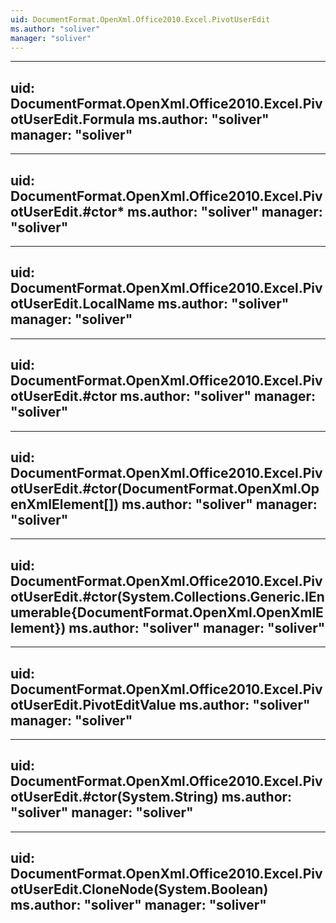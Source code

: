```yaml
---
uid: DocumentFormat.OpenXml.Office2010.Excel.PivotUserEdit
ms.author: "soliver"
manager: "soliver"
---
```


---
uid: DocumentFormat.OpenXml.Office2010.Excel.PivotUserEdit.Formula
ms.author: "soliver"
manager: "soliver"
---

---
uid: DocumentFormat.OpenXml.Office2010.Excel.PivotUserEdit.#ctor*
ms.author: "soliver"
manager: "soliver"
---

---
uid: DocumentFormat.OpenXml.Office2010.Excel.PivotUserEdit.LocalName
ms.author: "soliver"
manager: "soliver"
---

---
uid: DocumentFormat.OpenXml.Office2010.Excel.PivotUserEdit.#ctor
ms.author: "soliver"
manager: "soliver"
---

---
uid: DocumentFormat.OpenXml.Office2010.Excel.PivotUserEdit.#ctor(DocumentFormat.OpenXml.OpenXmlElement[])
ms.author: "soliver"
manager: "soliver"
---

---
uid: DocumentFormat.OpenXml.Office2010.Excel.PivotUserEdit.#ctor(System.Collections.Generic.IEnumerable{DocumentFormat.OpenXml.OpenXmlElement})
ms.author: "soliver"
manager: "soliver"
---

---
uid: DocumentFormat.OpenXml.Office2010.Excel.PivotUserEdit.PivotEditValue
ms.author: "soliver"
manager: "soliver"
---

---
uid: DocumentFormat.OpenXml.Office2010.Excel.PivotUserEdit.#ctor(System.String)
ms.author: "soliver"
manager: "soliver"
---

---
uid: DocumentFormat.OpenXml.Office2010.Excel.PivotUserEdit.CloneNode(System.Boolean)
ms.author: "soliver"
manager: "soliver"
---
